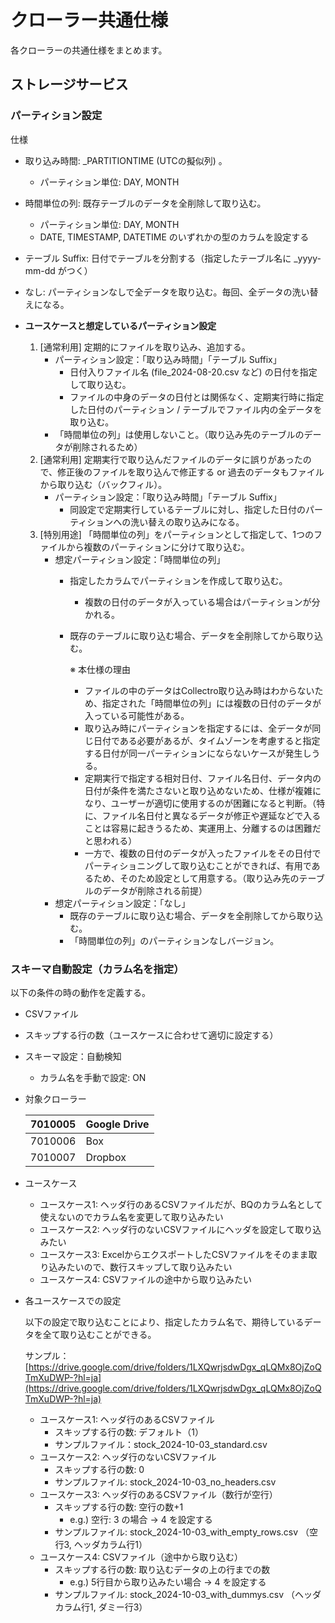 # クローラー共通仕様

各クローラーの共通仕様をまとめます。

## ストレージサービス

### パーティション設定

仕様

- 取り込み時間: _PARTITIONTIME (UTCの擬似列) 。
    - パーティション単位: DAY, MONTH
- 時間単位の列: 既存テーブルのデータを全削除して取り込む。
    - パーティション単位: DAY, MONTH
    - DATE, TIMESTAMP, DATETIME のいずれかの型のカラムを設定する
- テーブル Suffix: 日付でテーブルを分割する（指定したテーブル名に _yyyy-mm-dd がつく）
- なし: パーティションなしで全データを取り込む。毎回、全データの洗い替えになる。

- **ユースケースと想定しているパーティション設定**
    1. [通常利用] 定期的にファイルを取り込み、追加する。
        - パーティション設定：「取り込み時間」「テーブル Suffix」
            - 日付入りファイル名 (file_2024-08-20.csv など) の日付を指定して取り込む。
            - ファイルの中身のデータの日付とは関係なく、定期実行時に指定した日付のパーティション / テーブルでファイル内の全データを取り込む。
        - 「時間単位の列」は使用しないこと。（取り込み先のテーブルのデータが削除されるため）
    2. [通常利用] 定期実行で取り込んだファイルのデータに誤りがあったので、修正後のファイルを取り込んで修正する or 過去のデータもファイルから取り込む（バックフィル）。
        - パーティション設定：「取り込み時間」「テーブル Suffix」
            - 同設定で定期実行しているテーブルに対し、指定した日付のパーティションへの洗い替えの取り込みになる。
    3. [特別用途] 「時間単位の列」をパーティションとして指定して、1つのファイルから複数のパーティションに分けて取り込む。
        - 想定パーティション設定：「時間単位の列」
            - 指定したカラムでパーティションを作成して取り込む。
                - 複数の日付のデータが入っている場合はパーティションが分かれる。
            - 既存のテーブルに取り込む場合、データを全削除してから取り込む。
                
                ※ 本仕様の理由
                
                - ファイルの中のデータはCollectro取り込み時はわからないため、指定された「時間単位の列」には複数の日付のデータが入っている可能性がある。
                - 取り込み時にパーティションを指定するには、全データが同じ日付である必要があるが、タイムゾーンを考慮すると指定する日付が同一パーティションにならないケースが発生しうる。
                - 定期実行で指定する相対日付、ファイル名日付、データ内の日付が条件を満たさないと取り込めないため、仕様が複雑になり、ユーザーが適切に使用するのが困難になると判断。（特に、ファイル名日付と異なるデータが修正や遅延などで入ることは容易に起きうるため、実運用上、分離するのは困難だと思われる）
                - 一方で、複数の日付のデータが入ったファイルをその日付でパーティショニングして取り込むことができれば、有用であるため、そのため設定として用意する。（取り込み先のテーブルのデータが削除される前提）
        - 想定パーティション設定：「なし」
            - 既存のテーブルに取り込む場合、データを全削除してから取り込む。
            - 「時間単位の列」のパーティションなしバージョン。

### スキーマ自動設定（カラム名を指定）

以下の条件の時の動作を定義する。

- CSVファイル
- スキップする行の数（ユースケースに合わせて適切に設定する）
- スキーマ設定：自動検知
    - カラム名を手動で設定: ON

- 対象クローラー
    
    
    | 7010005 | Google Drive |
    | --- | --- |
    | 7010006 | Box |
    | 7010007 | Dropbox |
- ユースケース
    - ユースケース1: ヘッダ行のあるCSVファイルだが、BQのカラム名として使えないのでカラム名を変更して取り込みたい
    - ユースケース2: ヘッダ行のないCSVファイルにヘッダを設定して取り込みたい
    - ユースケース3: ExcelからエクスポートしたCSVファイルをそのまま取り込みたいので、数行スキップして取り込みたい
    - ユースケース4: CSVファイルの途中から取り込みたい

- 各ユースケースでの設定
    
    以下の設定で取り込むことにより、指定したカラム名で、期待しているデータを全て取り込むことができる。
    
    サンプル：[https://drive.google.com/drive/folders/1LXQwrjsdwDgx_qLQMx8OjZoQTmXuDWP-?hl=ja](https://drive.google.com/drive/folders/1LXQwrjsdwDgx_qLQMx8OjZoQTmXuDWP-?hl=ja)
    
    - ユースケース1: ヘッダ行のあるCSVファイル
        - スキップする行の数: デフォルト（1）
        - サンプルファイル：stock_2024-10-03_standard.csv
    - ユースケース2: ヘッダ行のないCSVファイル
        - スキップする行の数: 0
        - サンプルファイル: stock_2024-10-03_no_headers.csv
    - ユースケース3: ヘッダ行のあるCSVファイル（数行が空行）
        - スキップする行の数: 空行の数+1
            - e.g.) 空行: 3 の場合 → 4 を設定する
        - サンプルファイル: stock_2024-10-03_with_empty_rows.csv （空行3, ヘッダカラム行1）
    - ユースケース4:  CSVファイル（途中から取り込む）
        - スキップする行の数: 取り込むデータの上の行までの数
            - e.g.) 5行目から取り込みたい場合 → 4 を設定する
        - サンプルファイル: stock_2024-10-03_with_dummys.csv （ヘッダカラム行1, ダミー行3）
